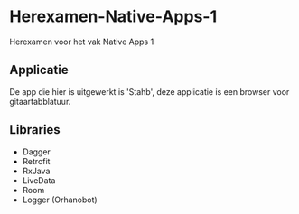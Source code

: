 # Herexamen-Native-Apps-1

Herexamen voor het vak Native Apps 1

## Applicatie

De app die hier is uitgewerkt is 'Stahb', deze applicatie is een browser voor gitaartabblatuur.

## Libraries

- Dagger
- Retrofit
- RxJava
- LiveData
- Room
- Logger (Orhanobot)
